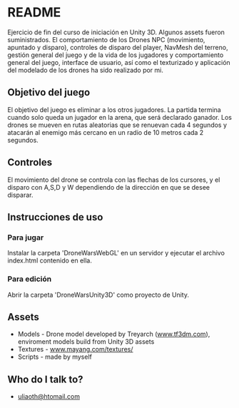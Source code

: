 # README #

Ejercicio de fin del curso de iniciación en Unity 3D. Algunos assets fueron suministrados. El comportamiento de los Drones NPC (movimiento, apuntado y disparo), controles de disparo del player, NavMesh del terreno, gestión general del juego y de la vida de los jugadores y comportamiento general del juego, interface de usuario, así como el texturizado y aplicación del modelado de los drones ha sido realizado por mi.

## Objetivo del juego ##

El objetivo del juego es eliminar a los otros jugadores. La partida termina cuando solo queda un jugador en la arena, que será declarado ganador.
Los drones se mueven en rutas aleatorias que se renuevan cada 4 segundos y atacarán al enemigo más cercano en un radio de 10 metros cada 2 segundos.

## Controles ##

El movimiento del drone se controla con las flechas de los cursores, y el disparo con A,S,D y W dependiendo de la dirección en que se desee disparar.

## Instrucciones de uso ##

### Para jugar ###

Instalar la carpeta 'DroneWarsWebGL' en un servidor y ejecutar el archivo index.html contenido en ella.

### Para edición ###

Abrir la carpeta 'DroneWarsUnity3D' como proyecto de Unity.

## Assets ##

* Models - Drone model developed by Treyarch (www.tf3dm.com), enviroment models build from Unity 3D assets
* Textures - www.mayang.com/textures/
* Scripts - made by myself

## Who do I talk to? ##

* uliaoth@htomail.com